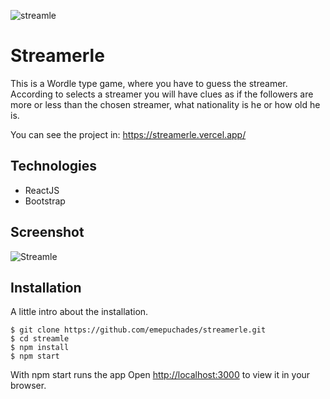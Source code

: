 ![streamle](https://user-images.githubusercontent.com/100128850/181700441-db0bf197-3f0c-4c02-99cc-f217f41454cb.png)
# Streamerle

This is a Wordle type game, where you have to guess the streamer. According to selects a streamer you will have clues as if the followers are more or less than the chosen streamer, what nationality is he or how old he is.
<br>

You can see the project in: https://streamerle.vercel.app/

## Technologies

* ReactJS
* Bootstrap

## Screenshot
![Streamle](https://user-images.githubusercontent.com/100128850/181706654-f7ebcd03-3006-487b-8b30-6b17eeeda7ae.png)

## Installation

A little intro about the installation. 

```
$ git clone https://github.com/emepuchades/streamerle.git
$ cd streamle
$ npm install
$ npm start 
```

With npm start runs the app
Open [http://localhost:3000](http://localhost:3000) to view it in your browser.
